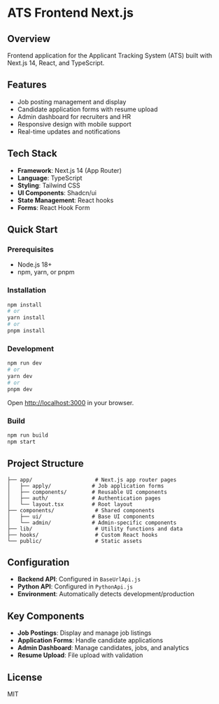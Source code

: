 # ATS Frontend Next.js

## Overview
Frontend application for the Applicant Tracking System (ATS) built with Next.js 14, React, and TypeScript.

## Features
- Job posting management and display
- Candidate application forms with resume upload
- Admin dashboard for recruiters and HR
- Responsive design with mobile support
- Real-time updates and notifications

## Tech Stack
- **Framework**: Next.js 14 (App Router)
- **Language**: TypeScript
- **Styling**: Tailwind CSS
- **UI Components**: Shadcn/ui
- **State Management**: React hooks
- **Forms**: React Hook Form

## Quick Start

### Prerequisites
- Node.js 18+
- npm, yarn, or pnpm

### Installation
```bash
npm install
# or
yarn install
# or
pnpm install
```

### Development
```bash
npm run dev
# or
yarn dev
# or
pnpm dev
```

Open [http://localhost:3000](http://localhost:3000) in your browser.

### Build
```bash
npm run build
npm start
```

## Project Structure
```
├── app/                    # Next.js app router pages
│   ├── apply/             # Job application forms
│   ├── components/        # Reusable UI components
│   ├── auth/              # Authentication pages
│   └── layout.tsx         # Root layout
├── components/             # Shared components
│   ├── ui/                # Base UI components
│   └── admin/             # Admin-specific components
├── lib/                    # Utility functions and data
├── hooks/                  # Custom React hooks
└── public/                 # Static assets
```

## Configuration
- **Backend API**: Configured in `BaseUrlApi.js`
- **Python API**: Configured in `PythonApi.js`
- **Environment**: Automatically detects development/production

## Key Components
- **Job Postings**: Display and manage job listings
- **Application Forms**: Handle candidate applications
- **Admin Dashboard**: Manage candidates, jobs, and analytics
- **Resume Upload**: File upload with validation

## License
MIT
